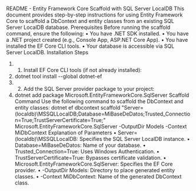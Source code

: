 README - Entity Framework Core Scaffold with SQL Server LocalDB
This document provides step-by-step instructions for using Entity Framework Core to scaffold a DbContext and entity classes from an existing SQL Server LocalDB database.
Prerequisites
Before running the scaffold command, ensure the following:
•	You have .NET SDK installed.
•	You have a .NET project created (e.g., Console App, ASP.NET Core App).
•	You have installed the EF Core CLI tools.
•	Your database is accessible via SQL Server LocalDB.
Installation Steps
1.	1. Install EF Core CLI tools (if not already installed):
1.	dotnet tool install --global dotnet-ef
2.	2. Add the SQL Server provider package to your project:
2.	dotnet add package Microsoft.EntityFrameworkCore.SqlServer
Scaffold Command
Use the following command to scaffold the DbContext and entity classes:
dotnet ef dbcontext scaffold "Server=(localdb)\MSSQLLocalDB;Database=MiBaseDeDatos;Trusted_Connection=True;TrustServerCertificate=True;" Microsoft.EntityFrameworkCore.SqlServer -OutputDir Models -Context MiDbContext
Explanation of Parameters
•	Server=(localdb)\MSSQLLocalDB: Specifies the SQL Server LocalDB instance.
•	Database=MiBaseDeDatos: Name of your database.
•	Trusted_Connection=True: Uses Windows Authentication.
•	TrustServerCertificate=True: Bypasses certificate validation.
•	Microsoft.EntityFrameworkCore.SqlServer: Specifies the EF Core provider.
•	-OutputDir Models: Directory to place generated entity classes.
•	-Context MiDbContext: Name of the generated DbContext class.
